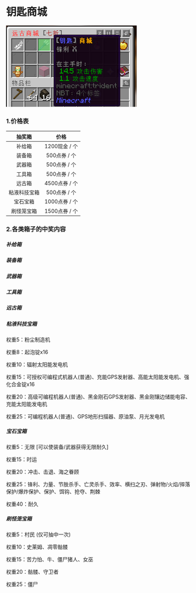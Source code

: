 # 钥匙商城

![菜单 → 远古商城 → 钥匙商城](../image/钥匙商城.png)

### 1.价格表

|    抽奖箱    |     价格      |
| :----------: | :-----------: |
|    补给箱    | 1200现金 / 个 |
|    装备箱    | 500点券 / 个  |
|    武器箱    | 500点券 / 个  |
|    工具箱    | 500点券 / 个  |
|    远古箱    | 4500点券 / 个 |
| 粘液科技宝箱 | 500点券 / 个  |
|   宝石宝箱   | 1000点券 / 个 |
|  刷怪笼宝箱  | 1500点券 / 个 |

### 2.各类箱子的中奖内容



##### 补给箱



##### 装备箱



##### 武器箱



##### 工具箱



##### 远古箱



##### 粘液科技宝箱

权重5：粉尘制造机

权重8：起泡锭x16

权重10：辐射太阳能发电机

权重15：可授权可编程式机器人(普通)、充能GPS发射器、高能太阳能发电机、强化合金锭x16

权重20：高级可编程机器人(普通)、黑金刚石GPS发射器、黑金刚镶边储能电容、充能太阳能发电机

权重25：可编程机器人(普通)、GPS地形扫描器、原油泵、月光发电机



##### 宝石宝箱

权重5：无限 [可以使装备/武器获得无限耐久]

权重15：时运

权重20：冲击、击退、海之眷顾

权重25：锋利、力量、节肢杀手、亡灵杀手、效率、横扫之刃、弹射物/火焰/摔落保护/爆炸保护、保护、饵钩、抢夺、荆棘

权重40：耐久



##### 刷怪笼宝箱

权重5：村民 (仅可抽中一次)

权重10：史莱姆、凋零骷髅

权重15：苦力怕、牛、僵尸猪人、女巫

权重20：骷髅、守卫者

权重25：僵尸















